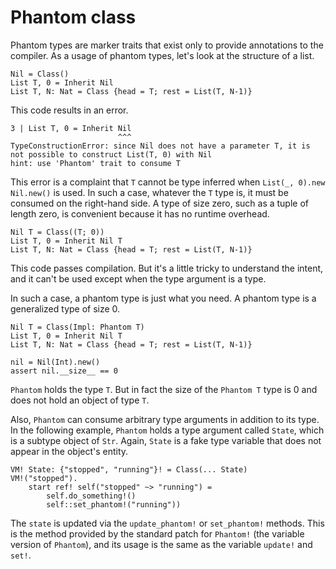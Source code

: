 # Phantom class

Phantom types are marker traits that exist only to provide annotations to the compiler.
As a usage of phantom types, let's look at the structure of a list.

```erg
Nil = Class()
List T, 0 = Inherit Nil
List T, N: Nat = Class {head = T; rest = List(T, N-1)}
```

This code results in an error.

```erg
3 | List T, 0 = Inherit Nil
                        ^^^
TypeConstructionError: since Nil does not have a parameter T, it is not possible to construct List(T, 0) with Nil
hint: use 'Phantom' trait to consume T
```

This error is a complaint that `T` cannot be type inferred when `List(_, 0).new Nil.new()` is used.
In such a case, whatever the `T` type is, it must be consumed on the right-hand side. A type of size zero, such as a tuple of length zero, is convenient because it has no runtime overhead.

```erg
Nil T = Class((T; 0))
List T, 0 = Inherit Nil T
List T, N: Nat = Class {head = T; rest = List(T, N-1)}
```

This code passes compilation. But it's a little tricky to understand the intent, and it can't be used except when the type argument is a type.

In such a case, a phantom type is just what you need. A phantom type is a generalized type of size 0.

```erg
Nil T = Class(Impl: Phantom T)
List T, 0 = Inherit Nil T
List T, N: Nat = Class {head = T; rest = List(T, N-1)}

nil = Nil(Int).new()
assert nil.__size__ == 0
```

`Phantom` holds the type `T`. But in fact the size of the `Phantom T` type is 0 and does not hold an object of type `T`.

Also, `Phantom` can consume arbitrary type arguments in addition to its type. In the following example, `Phantom` holds a type argument called `State`, which is a subtype object of `Str`.
Again, `State` is a fake type variable that does not appear in the object's entity.

```erg
VM! State: {"stopped", "running"}! = Class(... State)
VM!("stopped").
    start ref! self("stopped" ~> "running") =
        self.do_something!()
        self::set_phantom!("running"))
```

The `state` is updated via the `update_phantom!` or `set_phantom!` methods.
This is the method provided by the standard patch for `Phantom!` (the variable version of `Phantom`), and its usage is the same as the variable `update!` and `set!`.
